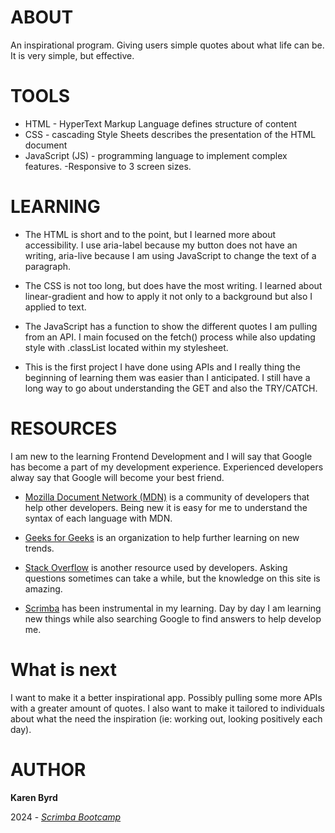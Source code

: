 # ABOUT
An inspirational program. Giving users simple quotes about what life can be. It is very simple, but effective.

# TOOLS
- HTML - HyperText Markup Language defines structure of content 
- CSS - cascading Style Sheets describes the presentation of the HTML document
- JavaScript (JS) - programming language to implement complex features.
-Responsive to 3 screen sizes.

# LEARNING
- The HTML is short and to the point, but I learned more about accessibility. I use aria-label because my button does not have an writing, aria-live because I am using JavaScript to change the text of a paragraph.
  
- The CSS is not too long, but does have the most writing. I learned about linear-gradient and how to apply it not only to a background but also I applied to text. 

- The JavaScript has a function to show the different quotes I am pulling from an API. I main focused on the fetch() process while also updating style with .classList located within my stylesheet. 

- This is the first project I have done using APIs and I really thing the beginning of learning them was easier than I anticipated. I still have a long way to go about understanding the GET and also the TRY/CATCH. 


# RESOURCES 
I am new to the learning Frontend Development and I will say that Google has become a part of my development experience. Experienced developers alway say that Google will become your best friend.

- [Mozilla Document Network (MDN)](https://developer.mozilla.org/en-US/) is a community of developers that help other developers. Being new it is easy for me to understand the syntax of each language with MDN.
- [Geeks for Geeks](https://www.geeksforgeeks.org/) is an organization to help further learning on new trends.

- [Stack Overflow](https://stackoverflow.com/) is another resource used by developers. Asking questions sometimes can take a while, but the knowledge on this site is amazing.

- [Scrimba](https://scrimba.com/) has been instrumental in my learning. Day by day I am learning new things while also searching Google to find answers to help develop me.

# What is next
I want to make it a better inspirational app. Possibly pulling some more APIs with a greater amount of quotes. I also want to make it tailored to individuals about what the need the inspiration (ie: working out, looking positively each day). 

# AUTHOR

**Karen Byrd**

2024 - [_Scrimba Bootcamp_](https://scrimba.com)